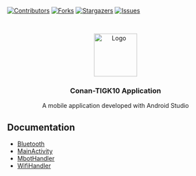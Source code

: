 <!-- PROJECT SHIELDS -->
[![Contributors][contributors-shield]][contributors-url]
[![Forks][forks-shield]][forks-url]
[![Stargazers][stars-shield]][stars-url]
[![Issues][issues-shield]][issues-url]

<!-- PROJECT LOGO -->
<br />
<p align="center">
   <img src="https://image.flaticon.com/icons/svg/168/168881.svg" alt="Logo" width="100" height="100">

  <h3 align="center">Conan-TIGK10 Application</h3>

  <p align="center" width="50%">
    A mobile application developed with Android Studio
    <br />
  </p>
</p>


## Documentation
* [Bluetooth](https://github.com/Conan-TIGK10/Application/blob/development/ConanApp/src/main/java/com/hero/elias/conanapp/BluetoothHandler.md)
* [MainActivity](https://github.com/Conan-TIGK10/Application/blob/development/ConanApp/src/main/java/com/hero/elias/conanapp/MainActivity.md)
* [MbotHandler](https://github.com/Conan-TIGK10/Application/blob/development/ConanApp/src/main/java/com/hero/elias/conanapp/MbotHandler.md)
* [WifiHandler](https://github.com/Conan-TIGK10/Application/blob/development/ConanApp/src/main/java/com/hero/elias/conanapp/WifiHandler.md)

<!-- MARKDOWN LINKS & IMAGES -->
<!-- https://www.markdownguide.org/basic-syntax/#reference-style-links -->
[contributors-shield]: https://img.shields.io/github/contributors/Conan-TIGK10/Backend.svg?style=flat-square
[contributors-url]: https://github.com/Conan-TIGK10/Backend/graphs/contributors
[forks-shield]: https://img.shields.io/github/forks/Conan-TIGK10/Backend.svg?style=flat-square
[forks-url]: https://github.com/Conan-TIGK10/Backend/network/members
[stars-shield]: https://img.shields.io/github/stars/Conan-TIGK10/Backend.svg?style=flat-square
[stars-url]: https://github.com/Conan-TIGK10/Backend/stargazers
[issues-shield]: https://img.shields.io/github/issues/Conan-TIGK10/Backend.svg?style=flat-square
[issues-url]: https://github.com/Conan-TIGK10/Backend/issues
